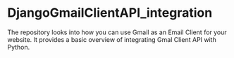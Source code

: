 # DjangoGmailClientAPI_integration
The repository looks into how you can use Gmail as an Email Client for your website. It provides a basic overview of integrating Gmal Client API with Python.
